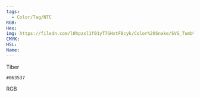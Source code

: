 ```yaml
---
tags:
  - Color/Tag/NTC
RGB:
Hex:
img: https://filedn.com/l0hpzxl1f01yT7GHxtF8cyk/Color%20Snake/SVG_Tumb%20Mass%20No%20Name/063537.svg
CMYK:
HSL:
Name:
---
```

Tiber
```palette
#063537
```
RGB
